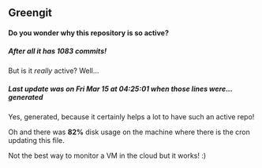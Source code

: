 ## Greengit

#### Do you wonder why this repository is so active?

##### After all it has 1083 commits!

But is it *really* active? Well...

##### Last update was on Fri Mar 15 at 04:25:01 when those lines were... generated

Yes, generated, because it certainly helps a lot to have such an active repo!

Oh and there was **82%** disk usage on the machine
where there is the cron updating this file.

Not the best way to monitor a VM in the cloud but it works! :)
